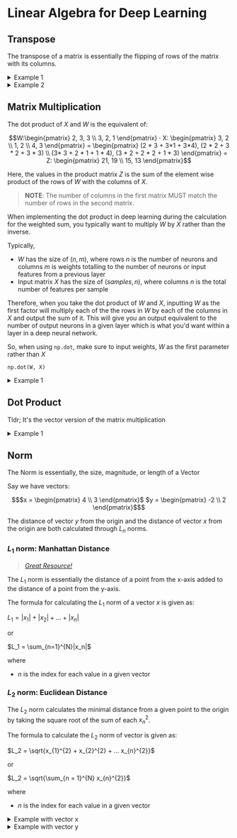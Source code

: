 # Linear Algebra for Deep Learning

## Transpose

The transpose of a matrix is essentially the flipping of rows of the matrix with its columns.

<details>
<summary> Example 1 </summary>

Given the matrix $X$

```math
X = \begin{pmatrix} 2, 3 \\ 3, 2 \\ 5, 1 \\ 4, 2 \end{pmatrix}
```

the tranpose of it is:

```math
X^T = \begin{pmatrix} 2, 3, 5, 4 \\ 3, 2, 1, 2 \end{pmatrix} 
```

</details>
<details>
<summary> Example 2 </summary>

Given the matrix $Y$

```math
Y = \begin{pmatrix}1, 2, 3 \\ 4, 5, 6 \\ 7, 8, 9 \\ 10, 11, 12 \end{pmatrix}$
```

the tranpose is given as:

```math
Y^T = \begin{pmatrix} 1, 4, 7, 10 \\ 2, 5, 8, 11 \\ 3, 6, 9, 12\end{pmatrix}
```

</details>

## Matrix Multiplication

The dot product of $X$ and $W$ is the equivalent of:
```math
W:\begin{pmatrix} 2, 3, 3 \\ 3, 2, 1 \end{pmatrix} · X: \begin{pmatrix} 3, 2 \\ 1, 2 \\ 4, 3 \end{pmatrix} = \begin{pmatrix} (2 * 3 + 3*1 + 3*4), (2 * 2 + 3 * 2 + 3 * 3) \\ (3* 3 + 2 * 1 + 1 * 4), (3 * 2 + 2 * 2 + 1 * 3) \end{pmatrix} = Z: \begin{pmatrix} 21, 19 \\ 15, 13 \end{pmatrix}
```
Here, the values in the product matrix $Z$ is the sum of the element wise product of the rows of $W$ with the columns of $X$.

>**NOTE**: The number of columns in the first matrix MUST match the number of rows in the second matrix.

When implementing the dot product in deep learning  during the calculation for the weighted sum, you typically want to multiply $W$ by $X$ rather than the inverse.

Typically,

- $W$ has the size of $(n,m)$, where rows $n$ is the number of neurons and columns $m$ is weights totalling to the number of neurons or input features from a previous layer
- Input matrix $X$ has the size of $(samples, n)$, where columns $n$ is the total number of features per sample

Therefore, when you take the dot product of $W$ and $X$, inputting $W$ as the first factor will multiply each of the the rows in $W$ by each of the columns in $X$ and output the sum of it. This will give you an output equivalent to the number of output neurons in a given layer which is what you'd want within a layer in a deep neural network. 

So, when using `np.dot`, make sure to input weights, $W$ as the first parameter rather than $X$

`np.dot(W, X)`


<details>
<summary> Example 1 </summary>

Given matrices
```math
$A = \begin{pmatrix} 1, 2, 3 \\ 4, 5, 6 \end{pmatrix}$
$B = \begin{pmatrix} 7, 8 \\ 9, 10 \\ 11, 12 \end{pmatrix}$
```
the dot product ($Z$) of $A$ and $B$ is:
```math
$\begin{pmatrix} (1 * 7 + 2 * 9 + 3 * 11), (1 * 8 + 2 * 10 + 3 * 12) \\ (4 * 7 + 5 * 9 + 6 * 11), (4 * 8 + 5 * 10 + 6 * 12)\end{pmatrix}$

$\begin{pmatrix} (7 + 18 + 33), (8 + 20 + 36) \\ (28 + 45 + 66), (32 + 50 + 72) \end{pmatrix}$

$Z:\begin{pmatrix} (58), (64) \\ (139), (154) \end{pmatrix}$
```
</details>

## Dot Product

Tldr; It's the vector version of the matrix multiplication

<details> 
<summary> Example 1</summary>

Given matrices

$x = [2 , 3,  5]$

$w = [1, 4, 6]$

and computed the dot product as $\vec{x} • \vec{w}$, we'd do:
```math
$\begin{pmatrix} 2 \\ 3 \\ 5 \end{pmatrix} • \begin{pmatrix} 1 & 4 & 6 \end{pmatrix}$ 
```

which will ultimately equal:

$(2 * 1) + (3 * 4) + (6 * 5) = 2 + 12 + 30 = 44$

</details>

## Norm

The Norm is essentially, the size, magnitude, or length of a Vector

Say we have vectors:
```math
$x = \begin{pmatrix} 4 \\ 3 \end{pmatrix}$

$y = \begin{pmatrix} -2 \\ 2 \end{pmatrix}$
```
The distance of vector $y$ from the origin and the distance of vector $x$ from the origin are both calculated through $L_n$ norms.

### $L_1$ norm: Manhattan Distance

> [_Great Resource!_](https://www.youtube.com/watch?v=FiSy6zWDfiA)

The $L_1$ norm is essentially the distance of a point from the x-axis added to the distance of a point from the y-axis.

The formula for calculating the $L_1$ norm of a vector $x$ is given as:

$L_1 = |x_1| + |x_2| + ... + |x_n|$

or 

$L_1 = \sum_{n=1}^{N}|x_n|$

where
- $n$ is the index for each value in a given vector


### $L_2$ norm: Euclidean Distance

The $L_2$ norm calculates the minimal distance from a given point to the origin by taking the square root of the sum of each $x_n^2$.

The formula to calculate the $L_2$ norm of vector is given as:

$L_2 = \sqrt{x_{1}^{2} + x_{2}^{2} + ... x_{n}^{2}}$

or 

$L_2 = \sqrt{\sum_{n = 1}^{N} x_{n}^{2}}$

where
- $n$ is the index for each value in a given vector

<details> <summary> Example with vector x </summary>

For vector $x$, the $L_2$ norm would be:

$L_2 = \sqrt{4^{2} + 3^{2}}$

$L_2 = \sqrt{16 + 9}$

$L_2 = \sqrt{25}$

$L_2 = 5$
</details>

<details> <summary> Example with vector y </summary>

For vector $y$, the $L_2$ norm woudl be:

$L_2 = \sqrt{-2^{2} + 2^{2}}$

$L_2 = \sqrt{4 + 4}$

$L_2 = \sqrt{8}$

$L_2 = 2\sqrt{2} ≈ 2.83